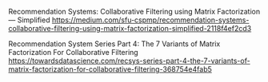 Recommendation Systems: Collaborative Filtering using Matrix Factorization — Simplified
https://medium.com/sfu-cspmp/recommendation-systems-collaborative-filtering-using-matrix-factorization-simplified-2118f4ef2cd3

Recommendation System Series Part 4: The 7 Variants of Matrix Factorization For Collaborative Filtering
https://towardsdatascience.com/recsys-series-part-4-the-7-variants-of-matrix-factorization-for-collaborative-filtering-368754e4fab5


